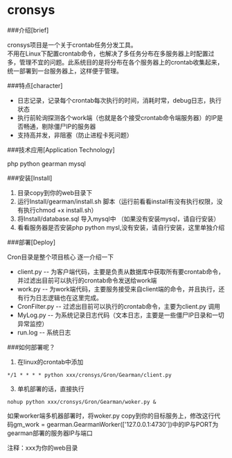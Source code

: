 # cronsys

###介绍[brief]

cronsys项目是一个关于crontab任务分发工具。<br/>
不用在Linux下配置crontab命令，也解决了多任务分布在多服务器上时配置过多，管理不宜的问题。此系统目的是将分布在各个服务器上的crontab收集起来，统一部署到一台服务器上，这样便于管理。

###特点[character]

 - 日志记录，记录每个crontab每次执行的时间，消耗时常，debug日志，执行状态
 - 执行前轮询探测各个work端（也就是各个接受crontab命令端服务器）的IP是否畅通，剔除僵尸IP的服务器
 - 支持高并发，非阻塞（防止进程卡死问题）

###技术应用[Application Technology]

php python gearman mysql

###安装[Install]

 1. 目录copy到你的web目录下
 2. 运行Install/gearman/install.sh 脚本（运行前看看install有没有执行权限，没有执行chmod +x install.sh）
 3. 将Install/database.sql 导入mysql中 （如果没有安装mysql，请自行安装）
 4. 看看服务器是否安装php python mysl,没有安装，请自行安装，这里单独介绍

###部署[Deploy]

Cron目录是整个项目核心
逐一介绍一下

 - client.py --
   为客户端代码，主要是负责从数据库中获取所有要crontab命令，并过滤出目前可以执行的crontab命令发送给work端
 - work.py -- 为work端代码，主要服务接受来自client端的命令，并且执行，还有行为日志逻辑也在这里完成。
 - CronFilter.py -- 过滤出目前可以执行的crontab命令，主要为client.py 调用
 - MyLog.py -- 为系统记录日志代码（文本日志，主要是一些僵尸IP日录和一切异常监控）
 - run.log -- 系统日志

###如何部署呢？

 1. 在linux的crontab中添加

```
*/1 * * * * python xxx/cronsys/Gron/Gearman/client.py
```

 3. 单机部署的话，直接执行

```
nohup python xxx/cronsys/Gron/Gearman/woker.py &
```
如果worker端多机器部署时，将woker.py copy到你的目标服务上，修改这行代码gm_work = gearman.GearmanWorker(['127.0.0.1:4730'])中的IP与PORT为gearman部署的服务器IP与端口

注释：xxx为你的web目录

